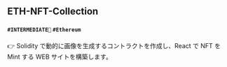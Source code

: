 ## ETH-NFT-Collection

#### `#INTERMEDIATE🐥` `#Ethereum` 

👉 Solidity で動的に画像を生成するコントラクトを作成し、React で NFT を Mint する WEB サイトを構築します。
